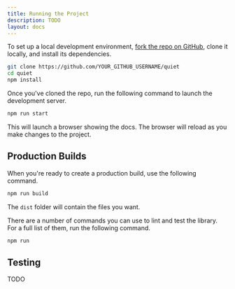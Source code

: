 ```yaml
---
title: Running the Project
description: TODO
layout: docs
---
```


To set up a local development environment, [fork the repo on GitHub](https://github.com/quietui/quiet/fork), clone it locally, and install its dependencies.

```sh
git clone https://github.com/YOUR_GITHUB_USERNAME/quiet
cd quiet
npm install
```

Once you've cloned the repo, run the following command to launch the development server.

```sh
npm run start
```

This will launch a browser showing the docs. The browser will reload as you make changes to the project.

## Production Builds

When you're ready to create a production build, use the following command.

```sh
npm run build
```

The `dist` folder will contain the files you want.

There are a number of commands you can use to lint and test the library. For a full list of them, run the following command.

```sh
npm run
```

## Testing

TODO
